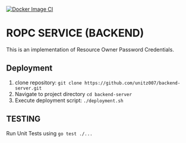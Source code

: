 [![Docker Image CI](https://github.com/unitz007/ropc-backend/actions/workflows/docker-image.yml/badge.svg)](https://github.com/unitz007/ropc-backend/actions/workflows/docker-image.yml)
# ROPC SERVICE (BACKEND) 

This is an implementation of Resource Owner Password Credentials.

## Deployment ##
1. clone repository: `git clone https://github.com/unitz007/backend-server.git `
2. Navigate to project directory `cd backend-server`
3. Execute deployment script: `./deployment.sh`

## TESTING ##
Run Unit Tests using `go test ./...`
